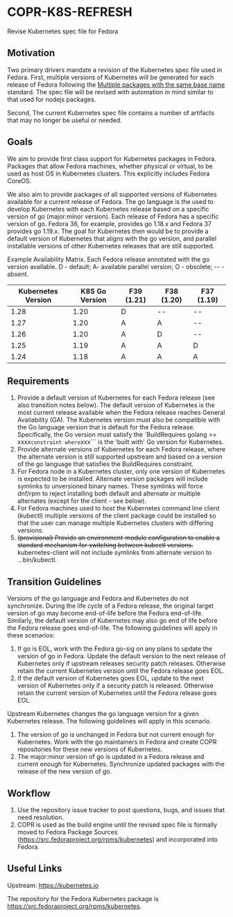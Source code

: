 COPR-K8S-REFRESH
================

Revise Kubernetes spec file for Fedora

## Motivation

Two primary drivers mandate a revision of the Kubernetes spec file used in Fedora. First, multiple versions of Kubernetes will be generated for each release of Fedora following the [Multiple packages with the same base name](https://docs.fedoraproject.org/en-US/packaging-guidelines/Naming/#multiple) standard. The spec file will be revised with automation in mind similar to that used for nodejs packages.

Second, The current Kubernetes spec file contains a number of artifacts that may no longer be useful or needed.

## Goals

We aim to provide first class support for Kubernetes packages in Fedora. Packages that allow Fedora machines, whether physical or virtual, to be used as host OS in Kubernetes clusters. This explicitly includes Fedora CoreOS.

We also aim to provide packages of all supported versions of Kubernetes available for a current release of Fedora. The go language is the used to develop Kubernetes with each Kubernetes release based on a specific version of go (major:minor version). Each release of Fedora has a specific version of go. Fedora 36, for example, provides go 1.18.x and Fedora 37 provides go 1.19.x. The goal for Kubernetes then would be to provide a default version of Kubernetes that aligns with the go version, and parallel installable versions of other Kubernetes releases that are still supported.

Example Availability Matrix. Each Fedora release annotated with the go version available. D - default; A- available parallel version; O - obsolete; -- - absent.

| Kubernetes Version | K8S Go Version | F39 (1.21) | F38 (1.20) | F37 (1.19) |
| --- | --- | --- | --- | --- |
| 1.28 | 1.20 | D | -- | -- |
| 1.27 | 1.20 | A | A | -- |
| 1.26 | 1.20 | A | D | -- |
| 1.25 | 1.19 | A | A | D |
| 1.24 | 1.18 | A | A | A |


## Requirements

1. Provide a default version of Kubernetes for each Fedora release (see also transition notes below). The default version of Kubernetes is the most current release available when the Fedora release reaches General Availability (GA). The Kubernetes version must also be compatible with the Go language version that is default for the Fedora release. Specifically, the Go version must satisfy the `BuildRequires golang >= xxxx``` constraint where ```xxx``` is the 'built with' Go version for Kubernetes.
1. Provide alternate versions of Kubernetes for each Fedora release, where the alternate version is still supported upstream and based on a version of the go language that satisfies the BuildRequires constraint.
1. For Fedora node in a Kubernetes cluster, only one version of Kubernetes is expected to be installed. Alternate version packages will include symlinks to unversioned binary names. These symlinks will force dnf/rpm to reject installing both default and alternate or multiple alternates (except for the client - see below).
1. For Fedora machines used to host the Kubernetes command line client (kubectl) multiple versions of the client package could be installed so that the user can manage multiple Kubernetes clusters with differing versions.
1. ~~(provisional) Provide an environment-module configuration to enable a standard mechanism for switching between kubectl versions.~~ kubernetes-client will not include symlinks from alternate version to ...bin/kubectl.

## Transition Guidelines

Versions of the go language and Fedora and Kubernetes do not synchronize. During the life cycle of a Fedora release, the original target version of go may become end-of-life before the Fedora end-of-life. Similarly, the default version of Kubernetes may also go end of life before the Fedora release goes end-of-life. The following guidelines will apply in these scenarios:

1. If go is EOL, work with the Fedora go-sig on any plans to update the version of go in Fedora. Update the default version to the next release of Kubernetes only if upstream releases security patch releases. Otherwise retain the current Kubernetes version until the Fedora release goes EOL.
1. If the default version of Kubernetes goes EOL, update to the next version of Kubernetes only if a security patch is released. Otherwise retain the current version of Kubernetes until the Fedora release goes EOL.

Upstream Kubernetes changes the go language version for a given Kubernetes release. The following guidelines will apply in this scenario.

1. The version of go is unchanged in Fedora but not current enough for Kubernetes. Work with the go maintainers in Fedora and create COPR repositories for these new versions of Kubernetes.
1. The major:minor version of go is updated in a Fedora release and current enough for Kubernetes. Synchronize updated packages with the release of the new version of go.

## Workflow

1. Use the repository issue tracker to post questions, bugs, and issues that need resolution.
1. COPR is used as the build engine until the revised spec file is formally moved to Fedora Package Sources (https://src.fedoraproject.org/rpms/kubernetes) and incorporated into Fedora.


## Useful Links

Upstream: https://kubernetes.io

The repository for the Fedora Kubernetes package is https://src.fedoraproject.org/rpms/kubernetes.

